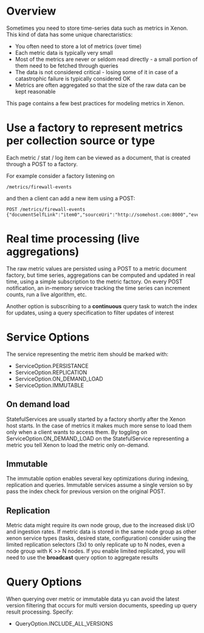 # Overview

Sometimes you need to store time-series data such as metrics in Xenon. This kind of data has some unique charectaristics:
* You often need to store a lot of metrics (over time)
* Each metric data is typically very small
* Most of the metrics are never or seldom read directly - a small portion of them need to be fetched through queries
* The data is not considered critical - losing some of it in case of a catastrophic failure is typically considered OK
* Metrics are often aggregated so that the size of the raw data can be kept reasonable

This page contains a few best practices for modeling metrics in Xenon.

# Use a factory to represent metrics per collection source or type

Each metric / stat / log item can be viewed as a document, that is created through a POST to a factory.

For example consider a factory listening on

```
/metrics/firewall-events
```

and then a client can add a new item using a POST:

```
POST /metrics/firewall-events
{"documentSelfLink":"item0","sourceUri":"http://somehost.com:8000","eventTimeMillis":"1466621098568",...}

```

# Real time processing (live aggregations)

The raw metric values are persisted using a POST to a metric document factory, but time series, aggregations can
be computed and updated in real time, using a simple subscription to the metric factory. On every POST notification,
an in-memory service tracking the time series can increment counts, run a live algorithm, etc.

Another option is subscribing to a **continuous** query task to watch the index for updates, using a query specification to
filter updates of interest

# Service Options

The service representing the metric item should be marked with:
 * ServiceOption.PERSISTANCE
 * ServiceOption.REPLICATION
 * ServiceOption.ON_DEMAND_LOAD
 * ServiceOption.IMMUTABLE

## On demand load
StatefulServices are usually started by a factory shortly after the Xenon host starts. In the case of metrics it makes much more sense to load them only when a client wants to access them. By toggling on ServiceOption.ON_DEMAND_LOAD on the StatefulService representing a metric you tell Xenon to load the metric only on-demand.

## Immutable

The immutable option enables several key optimizations during indexing, replication and queries. Immutable services assume a single version so by pass the index check for previous version on the original POST.

## Replication

Metric data might require its own node group, due to the increased disk I/O and ingestion rates. If metric data is stored in the same node group as other xenon service types (tasks, desired state, configuration) consider using
the limited replication selectors (3x) to only replicate up to N nodes, even a node group with K >> N nodes. If you enable limited replicated, you will need to use the **broadcast** query option to aggregate results

# Query Options

When querying over metric or immutable data yu can avoid the latest version filtering that occurs for multi version documents, speeding up query result processing. Specify:

* QueryOption.INCLUDE_ALL_VERSIONS

